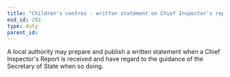 ```yaml
---
title: "Children's centres - written statement on Chief Inspector's report"
esd_id: 202
type: duty
parent_id:  
---
```


A local authority may prepare and publish a written statement when a Chief Inspector's Report is received and have regard to the guidance of the Secretary of State when so doing.

